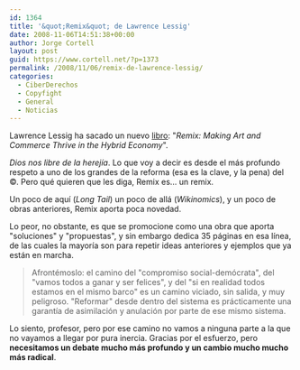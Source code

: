 ```yaml
---
id: 1364
title: '&quot;Remix&quot; de Lawrence Lessig'
date: 2008-11-06T14:51:38+00:00
author: Jorge Cortell
layout: post
guid: https://www.cortell.net/?p=1373
permalink: /2008/11/06/remix-de-lawrence-lessig/
categories:
  - CiberDerechos
  - Copyfight
  - General
  - Noticias
---
```

Lawrence Lessig ha sacado un nuevo <a title="Penguin" href="https://booksellers.penguin.com/nf/Book/BookDisplay/0,,9781594201721,00.html#" target="_blank">libro</a>: "_Remix: Making Art and Commerce Thrive in the Hybrid Economy_".

_Dios nos libre de la herejía_. Lo que voy a decir es desde el más profundo respeto a uno de los grandes de la reforma (esa es la clave, y la pena) del ©. Pero qué quieren que les diga, Remix es... un remix.

Un poco de aquí (_Long Tail_) un poco de allá (_Wikinomics_), y un poco de obras anteriores, Remix aporta poca novedad.

Lo peor, no obstante, es que se promocione como una obra que aporta "soluciones" y "propuestas", y sin embargo dedica 35 páginas en esa línea, de las cuales la mayoría son para repetir ideas anteriores y ejemplos que ya están en marcha.

> Afrontémoslo: el camino del "compromiso social-demócrata", del "vamos todos a ganar y ser felices", y del "si en realidad todos estamos en el mismo barco" es un camino viciado, sin salida, y muy peligroso. "Reformar" desde dentro del sistema es prácticamente una garantía de asimilación y anulación por parte de ese mismo sistema.

Lo siento, profesor, pero por ese camino no vamos a ninguna parte a la que no vayamos a llegar por pura inercia. Gracias por el esfuerzo, pero **necesitamos un debate mucho más profundo y un cambio mucho mucho más radical**.